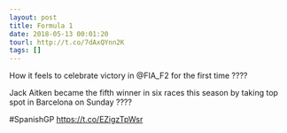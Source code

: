 ```yaml
---
layout: post
title: Formula 1
date: 2018-05-13 00:01:20
tourl: http://t.co/7dAxQYnn2K
tags: []
---
```

How it feels to celebrate victory in @FIA_F2 for the first time ????

Jack Aitken became the fifth winner in six races this season by taking top spot in Barcelona on Sunday ????

#SpanishGP https://t.co/EZigzTpWsr